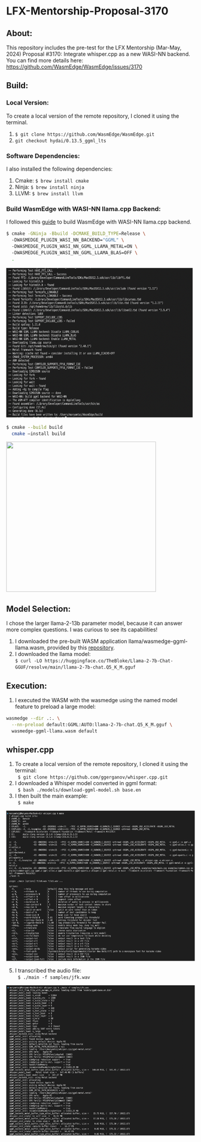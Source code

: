 # LFX-Mentorship-Proposal-3170

## About:
This repository includes the pre-test for the LFX Mentorship (Mar-May, 2024) Proposal #3170: Integrate whisper.cpp as a new WASI-NN backend. You can find more details here: https://github.com/WasmEdge/WasmEdge/issues/3170

## Build: 

### Local Version:
To create a local version of the remote repository, I cloned it using the terminal.
1. `$ git clone https://github.com/WasmEdge/WasmEdge.git`
2. `git checkout hydai/0.13.5_ggml_lts`

### Software Dependencies:
I also installed the following dependencies:
1. Cmake: `$ brew install cmake`
2. Ninja: `$ brew install ninja`
3. LLVM: `$ brew install llvm`

### Build WasmEdge with WASI-NN llama.cpp Backend:
I followed this [guide](https://wasmedge.org/docs/contribute/source/plugin/wasi_nn/#build-wasmedge-with-wasi-nn-llamacpp-backend) to build WasmEdge with WASI-NN llama.cpp backend.   
```bash
$ cmake -GNinja -Bbuild -DCMAKE_BUILD_TYPE=Release \  
  -DWASMEDGE_PLUGIN_WASI_NN_BACKEND="GGML" \  
  -DWASMEDGE_PLUGIN_WASI_NN_GGML_LLAMA_METAL=ON \  
  -DWASMEDGE_PLUGIN_WASI_NN_GGML_LLAMA_BLAS=OFF \  
  .
```
<img src="https://github.com/MaryamTaj/LFX-Pre-test/blob/main/cmake" width="500" height="400">

```bash
$ cmake --build build
  cmake –install build
```
<img src="https://github.com/MaryamTaj/LFX-Pre-test/blob/main/cmake%20%E2%80%93install%20build" width="400" height="400">

## Model Selection:
I chose the larger llama-2-13b parameter model, because it can answer more complex questions. I was curious to see its capabilities!

1. I downloaded the pre-built WASM application llama/wasmedge-ggml-llama.wasm, provided by this [repository](https://github.com/second-state/WasmEdge-WASINN-examples/blob/master/wasmedge-ggml/README.md).
2. I downloaded the llama model:
   <br>
`$ curl -LO https://huggingface.co/TheBloke/Llama-2-7b-Chat-GGUF/resolve/main/llama-2-7b-chat.Q5_K_M.gguf`

## Execution:
1. I executed the WASM with the wasmedge using the named model feature to preload a large model:
```bash
wasmedge --dir .:. \
  --nn-preload default:GGML:AUTO:llama-2-7b-chat.Q5_K_M.gguf \
  wasmedge-ggml-llama.wasm default
```

## whisper.cpp

1. To create a local version of the remote repository, I cloned it using the terminal:
   <br>
` $ git clone https://github.com/ggerganov/whisper.cpp.git`
2. I downloaded a Whisper model converted in ggml format:
   <br>
` $ bash ./models/download-ggml-model.sh base.en`
3. I then built the main example:
   <br>
` $ make`
<img src="https://github.com/MaryamTaj/LFX-Pre-test/blob/main/make" width="600" height="400">

5. I transcribed the audio file:
   <br>
` $ ./main -f samples/jfk.wav`
<img src="https://github.com/MaryamTaj/LFX-Pre-test/blob/main/transcribe" width="600" height="400">

